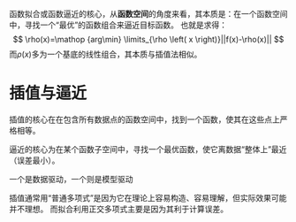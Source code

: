 函数拟合或函数逼近的核心，从**函数空间**的角度来看，其本质是：在一个函数空间中，寻找一个“最优”的函数组合来逼近目标函数。
也就是求得：
$$
\rho(x)=\mathop {arg\min} \limits_{\rho \left( x \right)}||f(x)-\rho(x)||
$$
而$\rho(x)$多为一个基底的线性组合，其本质与插值法相似。

# 插值与逼近

插值的核心在在包含所有数据点的函数空间中，找到一个函数，使其在这些点上严格相等。

逼近的核心为在某个函数子空间中，寻找一个最优函数，使它离数据“整体上”最近（误差最小）。

一个是数据驱动，一个则是模型驱动

插值通常用“普通多项式”是因为它在理论上容易构造、容易理解，但实际效果可能并不理想。
而拟合利用正交多项式主要是因为其利于计算误差。
